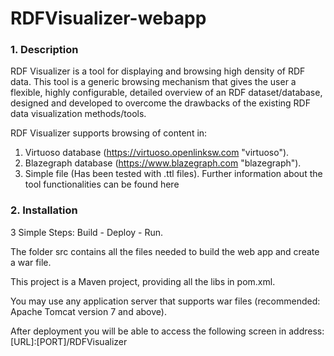 # RDFVisualizer-webapp

### 1. Description ###

RDF Visualizer is a tool for displaying and browsing high density of RDF data. This tool is a generic browsing mechanism that gives the user a flexible, highly configurable, detailed overview of an RDF dataset/database, designed and developed to overcome the drawbacks of the existing RDF data visualization methods/tools.

RDF Visualizer supports browsing of content in:
1. Virtuoso database (https://virtuoso.openlinksw.com "virtuoso").
2. Blazegraph database (https://www.blazegraph.com "blazegraph"). 
3. Simple file (Has been tested with .ttl files).
Further information about the tool functionalities can be found here

### 2. Installation ###

3 Simple Steps: Build - Deploy - Run.

The folder src contains all the files needed to build the web app and create a war file.

This project is a Maven project, providing all the libs in pom.xml. 

You may use any application server that supports war files (recommended: Apache Tomcat version 7 and above).

After deployment you will be able to access the following screen in address: [URL]:[PORT]/RDFVisualizer

